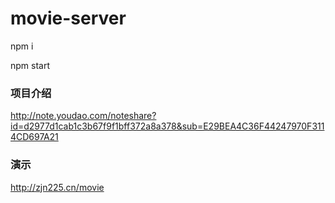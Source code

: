 # movie-server

npm i

npm start

### 项目介绍
http://note.youdao.com/noteshare?id=d2977d1cab1c3b67f9f1bff372a8a378&sub=E29BEA4C36F44247970F3114CD697A21

### 演示
http://zjn225.cn/movie
